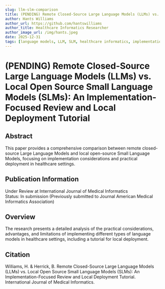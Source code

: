 ```yaml
---
slug: llm-slm-comparison
title: (PENDING) Remote Closed-Source Large Language Models (LLMs) vs. Local Open Source Small Language Models (SLMs)
author: Hants Williams
author_url: https://github.com/hantswilliams
author_title: Healthcare Informatics Researcher
author_image_url: /img/hants.jpeg
date: 2025-12-31
tags: [language models, LLM, SLM, healthcare informatics, implementation, artificial intelligence]
---
```


# (PENDING) Remote Closed-Source Large Language Models (LLMs) vs. Local Open Source Small Language Models (SLMs): An Implementation-Focused Review and Local Deployment Tutorial

## Abstract

This paper provides a comprehensive comparison between remote closed-source Large Language Models and local open-source Small Language Models, focusing on implementation considerations and practical deployment in healthcare settings.

<!--truncate-->

## Publication Information

Under Review at International Journal of Medical Informatics  
Status: In submission (Previously submitted to Journal American Medical Informatics Association)

## Overview

The research presents a detailed analysis of the practical considerations, advantages, and limitations of implementing different types of language models in healthcare settings, including a tutorial for local deployment.

## Citation

Williams, H. & Herrick, B. Remote Closed-Source Large Language Models (LLMs) vs. Local Open Source Small Language Models (SLMs): An Implementation-Focused Review and Local Deployment Tutorial. International Journal of Medical Informatics.
